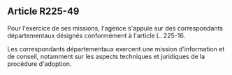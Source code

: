 ## Article R225-49

Pour l'exercice de ses missions, l'agence s'appuie sur des correspondants départementaux désignés
conformément à l'article L. 225-16.

Les correspondants départementaux exercent une mission d'information et de conseil, notamment sur les
aspects techniques et juridiques de la procédure d'adoption.

